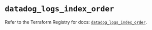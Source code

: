 # `datadog_logs_index_order`

Refer to the Terraform Registry for docs: [`datadog_logs_index_order`](https://registry.terraform.io/providers/datadog/datadog/3.38.0/docs/resources/logs_index_order).
